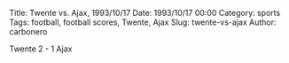 Title: Twente vs. Ajax, 1993/10/17
Date: 1993/10/17 00:00
Category: sports
Tags: football, football scores, Twente, Ajax
Slug: twente-vs-ajax
Author: carbonero


Twente 2 - 1 Ajax
